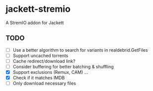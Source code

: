 # jackett-stremio
A StremIO addon for Jackett

## TODO

- [ ] Use a better algorithm to search for variants in realdebrid.GetFiles
- [ ] Support uncached torrents
- [ ] Cache redirect/download link?
- [ ] Consider buffering for better batching & shuffling
- [x] Support exclusions (Remux, CAM) ...
- [x] Check if it matches IMDB
- [ ] Only download necessary files
